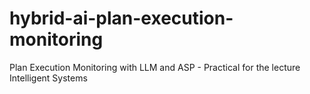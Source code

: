 # hybrid-ai-plan-execution-monitoring
Plan Execution Monitoring with LLM and ASP - Practical for the lecture Intelligent Systems
